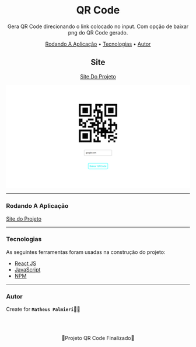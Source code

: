<!-- Título -->

<h1 align="center">QR Code</h1>

<!-- Descrição -->

<p align="center">Gera QR Code direcionando o link colocado no input. Com opção de baixar png do QR Code gerado.</p>

<!-- Súmario -->

<p align="center">
 <a href="#rodando-a-aplicação">Rodando A Aplicação</a> •
 <a href="#tecnologias">Tecnologias</a> •
 <a href="#autor">Autor</a>
</p>

<!-- Site -->

<h2 align="center">Site</h2>

<p align="center">
 <a href="https://matheuspalmieri-qr-code.netlify.app/">Site Do Projeto</a>
</p>

<img src="src/assets/image.png" width="1280px" align="center">

---

### Rodando A Aplicação

<a href="https://matheuspalmieri-qr-code.netlify.app/" target="_blank">Site do Projeto</a>

---

### Tecnologias

As seguintes ferramentas foram usadas na construção do projeto:

- [React JS](https://pt-br.reactjs.org/)
- [JavaScript](https://www.javascript.com/)
- [NPM](https://github.com/facebook/create-react-app)

---

### Autor

Create for <b>`Matheus Palmieri`</b>👨‍💻

<br>
<br>

<p align="center">🎉Projeto QR Code Finalizado🚀</p>

